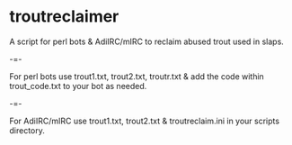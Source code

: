 # troutreclaimer
A script for perl bots & AdiIRC/mIRC to reclaim abused trout used in slaps.

-=-

For perl bots use trout1.txt, trout2.txt, troutr.txt & add the code within trout_code.txt to your bot as needed.

-=-

For AdiIRC/mIRC use trout1.txt, trout2.txt & troutreclaim.ini in your scripts directory.
